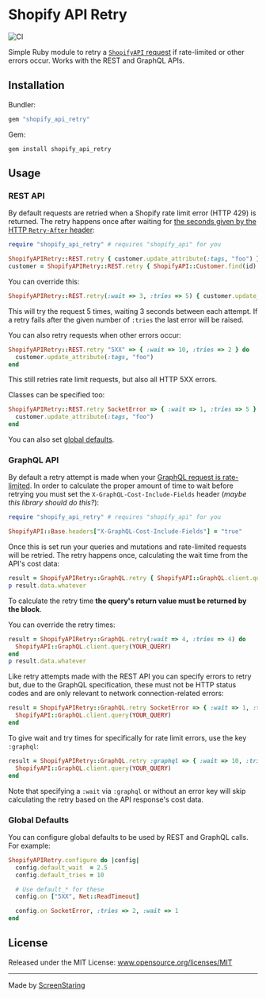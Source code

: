 # Shopify API Retry

![CI](https://github.com/ScreenStaring/shopify_api_retry/workflows/CI/badge.svg)

Simple Ruby module to retry a [`ShopifyAPI` request](https://github.com/Shopify/shopify_api) if rate-limited or other errors
occur. Works with the REST and GraphQL APIs.

## Installation

Bundler:

```rb
gem "shopify_api_retry"
```

Gem:

```
gem install shopify_api_retry
```

## Usage

### REST API

By default requests are retried when a Shopify rate limit error (HTTP 429) is returned. The retry happens once after waiting for
[the seconds given by the HTTP `Retry-After` header](https://shopify.dev/concepts/about-apis/rate-limits):
```rb
require "shopify_api_retry" # requires "shopify_api" for you

ShopifyAPIRetry::REST.retry { customer.update_attribute(:tags, "foo") }
customer = ShopifyAPIRetry::REST.retry { ShopifyAPI::Customer.find(id) }
```

You can override this:
```rb
ShopifyAPIRetry::REST.retry(:wait => 3, :tries => 5) { customer.update_attribute(:tags, "foo")  }
```
This will try the request 5 times, waiting 3 seconds between each attempt. If a retry fails after the given number
of `:tries` the last error will be raised.

You can also retry requests when other errors occur:
```rb
ShopifyAPIRetry::REST.retry "5XX" => { :wait => 10, :tries => 2 } do
  customer.update_attribute(:tags, "foo")
end
```
This still retries rate limit requests, but also all HTTP 5XX errors.

Classes can be specified too:
```rb
ShopifyAPIRetry::REST.retry SocketError => { :wait => 1, :tries => 5 } do
  customer.update_attribute(:tags, "foo")
end
```

You can also set [global defaults](#global-defaults).

### GraphQL API

By default a retry attempt is made when your [GraphQL request is rate-limited](https://shopify.dev/concepts/about-apis/rate-limits#graphql-admin-api-rate-limits).
In order to calculate the proper amount of time to wait before retrying you must set the `X-GraphQL-Cost-Include-Fields` header
(_maybe this library should do this?_):

```rb
require "shopify_api_retry" # requires "shopify_api" for you

ShopifyAPI::Base.headers["X-GraphQL-Cost-Include-Fields"] = "true"
```

Once this is set run your queries and mutations and rate-limited requests will be retried.
The retry happens once, calculating the wait time from the API's cost data:
```rb
result = ShopifyAPIRetry::GraphQL.retry { ShopifyAPI::GraphQL.client.query(YOUR_QUERY) }
p result.data.whatever
```

To calculate the retry time **the query's return value must be returned by the block**.

You can override the retry times:
```rb
result = ShopifyAPIRetry::GraphQL.retry(:wait => 4, :tries => 4) do
  ShopifyAPI::GraphQL.client.query(YOUR_QUERY)
end
p result.data.whatever
```

Like retry attempts made with the REST API you can specify errors to retry but, due to the GraphQL specification, these must not
be HTTP status codes and are only relevant to network connection-related errors:

```rb
result = ShopifyAPIRetry::GraphQL.retry SocketError => { :wait => 1, :tries => 5 } do
  ShopifyAPI::GraphQL.client.query(YOUR_QUERY)
end
```

To give wait and try times for specifically for rate limit errors, use the key `:graphql`:
```rb
result = ShopifyAPIRetry::GraphQL.retry :graphql => { :wait => 10, :tries => 5 } do
  ShopifyAPI::GraphQL.client.query(YOUR_QUERY)
end
```

Note that specifying a `:wait` via `:graphql` or without an error key will skip calculating the retry based on the API
response's cost data.

### Global Defaults

You can configure global defaults to be used by REST and GraphQL calls. For example:

```rb
ShopifyAPIRetry.configure do |config|
  config.default_wait  = 2.5
  config.default_tries = 10

  # Use default_* for these
  config.on ["5XX", Net::ReadTimeout]

  config.on SocketError, :tries => 2, :wait => 1
end
```

## License

Released under the MIT License: www.opensource.org/licenses/MIT

---

Made by [ScreenStaring](http://screenstaring.com)
